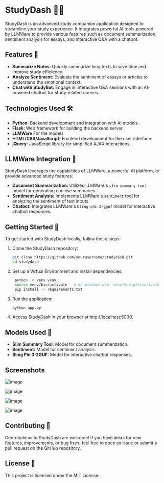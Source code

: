 # StudyDash 📘🤖

StudyDash is an advanced study companion application designed to streamline your study experience. It integrates powerful AI tools powered by LLMWare to provide various features such as document summarization, sentiment analysis for essays, and interactive Q&A with a chatbot.

## Features 🚀

- **Summarize Notes:** Quickly summarize long texts to save time and improve study efficiency.
- **Analyze Sentiment:** Evaluate the sentiment of essays or articles to understand the emotional context.
- **Chat with StudyBot:** Engage in interactive Q&A sessions with an AI-powered chatbot for study-related queries.

## Technologies Used 🛠️

- **Python:** Backend development and integration with AI models.
- **Flask:** Web framework for building the backend server.
- **LLMWare** For the models 
- **HTML/CSS/JavaScript:** Frontend development for the user interface.
- **jQuery:** JavaScript library for simplified AJAX interactions.

## LLMWare Integration 🤖

StudyDash leverages the capabilities of LLMWare, a powerful AI platform, to provide advanced study features:

- **Document Summarization:** Utilizes LLMWare's `slim-summary-tool` model for generating concise summaries.
- **Sentiment Analysis:** Implements LLMWare's `sentiment` tool for analyzing the sentiment of text inputs.
- **Chatbot:** Integrates LLMWare's `bling-phi-3-gguf` model for interactive chatbot responses.

## Getting Started 🚀

To get started with StudyDash locally, follow these steps:

1. Clone the StudyDash repository:
   ```bash
   git clone https://github.com/yourusername/studydash.git
   cd studydash
   ```
2. Set up a Virtual Environment and install dependencies:
   ```bash
    python -m venv venv
    source venv/bin/activate   # On Windows use `venv\Scripts\activate`
    pip install -r requirements.txt
   ```
3. Run the application:
   ```bash
   python app.py
   ```
4. Access StudyDash in your browser at http://localhost:5000.

## Models Used 🤖

- **Slim Summary Tool:** Model for document summarization.
- **Sentiment:** Model for sentiment analysis.
- **Bling Phi 3 GGUF:** Model for interactive chatbot responses.

## Screenshots
![image](https://github.com/JuanitaCathy/StudyDash/assets/114871036/d8ed7f12-b10b-446f-8097-b56e942b2278) 

![image](https://github.com/JuanitaCathy/StudyDash/assets/114871036/0df3330e-6f00-48c7-9baf-e3b9d60c55c5) 

![image](https://github.com/JuanitaCathy/StudyDash/assets/114871036/2f278b6e-e4f6-4ba5-b5fb-2aef0375396b)

![image](https://github.com/JuanitaCathy/StudyDash/assets/114871036/c5a671e0-130a-47c6-9d4c-6d01ca727d9b)



## Contributing 🤝
Contributions to StudyDash are welcome! If you have ideas for new features, improvements, or bug fixes, feel free to open an issue or submit a pull request on the GitHub repository.

## License 📜
This project is licensed under the MIT License.


